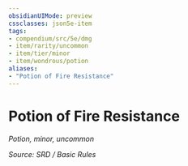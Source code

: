 ```yaml
---
obsidianUIMode: preview
cssclasses: json5e-item
tags:
- compendium/src/5e/dmg
- item/rarity/uncommon
- item/tier/minor
- item/wondrous/potion
aliases: 
- "Potion of Fire Resistance"
---
```

# Potion of Fire Resistance
*Potion, minor, uncommon*  


*Source: SRD / Basic Rules*
